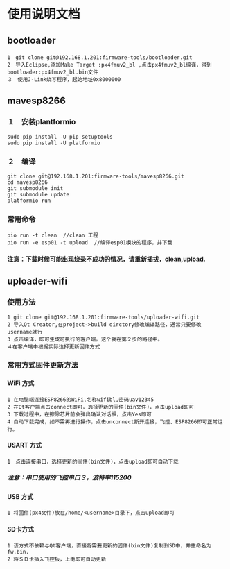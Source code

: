 # 使用说明文档

## bootloader

	1　git clone git@192.168.1.201:firmware-tools/bootloader.git
	2　导入Eclipse,添加Make Target :px4fmuv2_bl ,点击px4fmuv2_bl编译，得到bootloader:px4fmuv2_bl.bin文件
	３　使用J-Link烧写程序，起始地址0x8000000

## mavesp8266

### １　安装plantformio

	sudo pip install -U pip setuptools
	sudo pip install -U platformio


### ２　编译

	git clone git@192.168.1.201:firmware-tools/mavesp8266.git
	cd mavesp8266
	git submodule init
	git submodule update
	platformio run

### 常用命令

	pio run -t clean  //clean 工程
	pio run -e esp01 -t upload  //编译esp01模块的程序，并下载

#### 注意：下载时候可能出现烧录不成功的情况，请重新插拔，clean,upload.

## uploader-wifi

### 使用方法

	1 git clone git@192.168.1.201:firmware-tools/uploader-wifi.git
	2 导入Qt Creator,在project->build dirctory修改编译路径，通常只要修改username就行
	3 点击编译，即可生成可执行的客户端。这个就在第２步的路径中。
	４在客户端中根据实际选择更新固件方式

### 常用方式固件更新方法

####  WiFi 方式
	1 在电脑端连接ESP8266的WiFi,名称wifibl,密码uav12345
	2 在Qt客户端点击connect即可，选择更新的固件(bin文件)，点击upload即可
	3 下载过程中，在擦除芯片前会弹出确认对话框，点击Yes即可
	4 自动下载完成，如不需再进行操作，点击unconnect断开连接，飞控、ESP8266即可正常运行。

#### USART 方式
	1　点击连接串口，选择更新的固件(bin文件)，点击upload即可自动下载
##### 注意：串口使用的飞控串口３，波特率115200

#### USB 方式
	1 将固件(px4文件)放在/home/<username>目录下，点击upload即可

#### SD卡方式
	1 该方式不依赖与Qt客户端，直接将需要更新的固件(bin文件)复制到SD中，并重命名为fw.bin.
	2 将ＳＤ卡插入飞控板，上电即可自动更新
